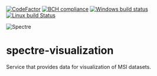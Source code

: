 [![CodeFactor](https://www.codefactor.io/repository/github/spectre-team/spectre-visualization/badge)](https://www.codefactor.io/repository/github/spectre-team/spectre-visualization)
[![BCH compliance](https://bettercodehub.com/edge/badge/spectre-team/spectre-visualization?branch=master)](https://bettercodehub.com/)
[![Windows build status](https://ci.appveyor.com/api/projects/status/4r3ij5i27dg7l85q?svg=true)](https://ci.appveyor.com/project/gmrukwa/spectre-visualization)
[![Linux build Status](https://travis-ci.org/spectre-team/spectre-visualization.svg?branch=master)](https://travis-ci.org/spectre-team/spectre-visualization)

![Spectre](https://user-images.githubusercontent.com/1897842/31115297-0fe2c3aa-a822-11e7-90e6-92ceccf76137.jpg)

# spectre-visualization

Service that provides data for visualization of MSI datasets.
